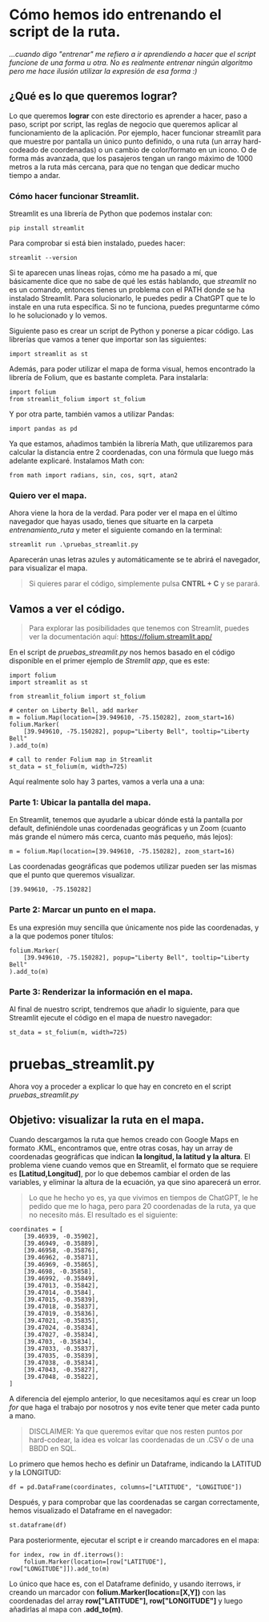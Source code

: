 # Cómo hemos ido entrenando el script de la ruta.
*...cuando digo "entrenar" me refiero a ir aprendiendo a hacer que el script funcione de una forma u otra. No es realmente entrenar ningún algoritmo pero me hace ilusión utilizar la expresión de esa forma :)*

## ¿Qué es lo que queremos lograr?
Lo que queremos **lograr** con este directorio es aprender a hacer, paso a paso, script por script, las reglas de negocio que queremos aplicar al funcionamiento de la aplicación. Por ejemplo, hacer funcionar streamlit para que muestre por pantalla un único punto definido, o una ruta (un array hard-codeado de coordenadas) o un cambio de color/formato en un icono. O de forma más avanzada, que los pasajeros tengan un rango máximo de 1000 metros a la ruta más cercana, para que no tengan que dedicar mucho tiempo a andar.

### Cómo hacer funcionar Streamlit.
Streamlit es una librería de Python que podemos instalar con:
```
pip install streamlit
```
Para comprobar si está bien instalado, puedes hacer:
```
streamlit --version
```
Si te aparecen unas líneas rojas, cómo me ha pasado a mí, que básicamente dice que no sabe de qué les estás hablando, que _streamlit_ no es un comando, entonces tienes un problema con el PATH donde se ha instalado Streamlit. Para solucionarlo, le puedes pedir a ChatGPT que te lo instale en una ruta específica. Si no te funciona, puedes preguntarme cómo lo he solucionado y lo vemos.

Siguiente paso es crear un script de Python y ponerse a picar código.
Las librerías que vamos a tener que importar son las siguientes:
```
import streamlit as st
```
Además, para poder utilizar el mapa de forma visual, hemos encontrado la librería de Folium, que es bastante completa. Para instalarla:
```
import folium
from streamlit_folium import st_folium
```
Y por otra parte, también vamos a utilizar Pandas:
```
import pandas as pd
```
Ya que estamos, añadimos también la librería Math, que utilizaremos para calcular la distancia entre 2 coordenadas, con una fórmula que luego más adelante explicaré. Instalamos Math con:
```
from math import radians, sin, cos, sqrt, atan2
```
### Quiero ver el mapa.
Ahora viene la hora de la verdad. Para poder ver el mapa en el último navegador que hayas usado, tienes que situarte en la carpeta _entrenamiento_ruta_ y meter el siguiente comando en la terminal:
```
streamlit run .\pruebas_streamlit.py
```
Aparecerán unas letras azules y automáticamente se te abrirá el navegador, para visualizar el mapa.
> Si quieres parar el código, simplemente pulsa **CNTRL + C** y se parará.
## Vamos a ver el código.
> Para explorar las posibilidades que tenemos con Streamlit, puedes ver la documentación aquí: https://folium.streamlit.app/

En el script de _pruebas_streamlit.py_ nos hemos basado en el código disponible en el primer ejemplo de _Stremlit app_, que es este:
```
import folium
import streamlit as st

from streamlit_folium import st_folium

# center on Liberty Bell, add marker
m = folium.Map(location=[39.949610, -75.150282], zoom_start=16)
folium.Marker(
    [39.949610, -75.150282], popup="Liberty Bell", tooltip="Liberty Bell"
).add_to(m)

# call to render Folium map in Streamlit
st_data = st_folium(m, width=725)
```
Aquí realmente solo hay 3 partes, vamos a verla una a una:
### Parte 1: Ubicar la pantalla del mapa.
En Streamlit, tenemos que ayudarle a ubicar dónde está la pantalla por default, definiéndole unas coordenadas geográficas y un Zoom (cuanto más grande el número más cerca, cuanto más pequeño, más lejos):
```
m = folium.Map(location=[39.949610, -75.150282], zoom_start=16)
```
Las coordenadas geográficas que podemos utilizar pueden ser las mismas que el punto que queremos visualizar.
```
[39.949610, -75.150282]
```
### Parte 2: Marcar un punto en el mapa.
Es una expresión muy sencilla que únicamente nos pide las coordenadas, y a la que podemos poner títulos:
```
folium.Marker(
    [39.949610, -75.150282], popup="Liberty Bell", tooltip="Liberty Bell"
).add_to(m)
```
### Parte 3: Renderizar la información en el mapa.
Al final de nuestro script, tendremos que añadir lo siguiente, para que Streamlit ejecute el código en el mapa de nuestro navegador:
```
st_data = st_folium(m, width=725)
```
# pruebas_streamlit.py
Ahora voy a proceder a explicar lo que hay en concreto en el script _pruebas_streamlit.py_
## Objetivo: visualizar la ruta en el mapa.
Cuando descargamos la ruta que hemos creado con Google Maps en formato .KML, encontramos que, entre otras cosas, hay un array de coordenadas geográficas que indican **la longitud, la latitud y la altura**. El problema viene cuando vemos que en Streamlit, el formato que se requiere es **[Latitud,Longitud]**, por lo que debemos cambiar el orden de las variables, y eliminar la altura de la ecuación, ya que sino aparecerá un error.
> Lo que he hecho yo es, ya que vivimos en tiempos de ChatGPT, le he pedido que me lo haga, pero para 20 coordenadas de la ruta, ya que no necesito más.
El resultado es el siguiente:
```
coordinates = [
    [39.46939, -0.35902],
    [39.46949, -0.35889],
    [39.46958, -0.35876],
    [39.46962, -0.35871],
    [39.46969, -0.35865],
    [39.4698, -0.35858],
    [39.46992, -0.35849],
    [39.47013, -0.35842],
    [39.47014, -0.3584],
    [39.47015, -0.35839],
    [39.47018, -0.35837],
    [39.47019, -0.35836],
    [39.47021, -0.35835],
    [39.47024, -0.35834],
    [39.47027, -0.35834],
    [39.4703, -0.35834],
    [39.47033, -0.35837],
    [39.47035, -0.35839],
    [39.47038, -0.35834],
    [39.47043, -0.35827],
    [39.47048, -0.35822],
]
```
A diferencia del ejemplo anterior, lo que necesitamos aquí es crear un loop _for_ que haga el trabajo por nosotros y nos evite tener que meter cada punto a mano.
> DISCLAIMER: Ya que queremos evitar que nos resten puntos por hard-codear, la idea es volcar las coordenadas de un .CSV o de una BBDD en SQL.

Lo primero que hemos hecho es definir un Dataframe, indicando la LATITUD y la LONGITUD:
```
df = pd.DataFrame(coordinates, columns=["LATITUDE", "LONGITUDE"])
```
Después, y para comprobar que las coordenadas se cargan correctamente, hemos visualizado el Dataframe en el navegador:
```
st.dataframe(df)
```
Para posteriormente, ejecutar el script e ir creando marcadores en el mapa:
```
for index, row in df.iterrows():
    folium.Marker(location=[row["LATITUDE"], row["LONGITUDE"]]).add_to(m)
```
Lo único que hace es, con el Dataframe definido, y usando iterrows, ir creando un marcador con **folium.Marker(location=[X,Y])** con las coordenadas del array **row["LATITUDE"], row["LONGITUDE"]** y luego añadirlas al mapa con **.add_to(m)**.
